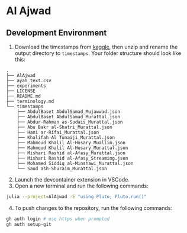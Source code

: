 # Al Ajwad

## Development Environment
1. Download the timestamps from [kaggle](https://www.kaggle.com/datasets/abdoeid/quran-com-signals-segment-level), then unzip and rename the output directory to `timestamps`. Your folder structure should look like this:
```
.
├── AlAjwad
├── ayah_text.csv
├── experiments
├── LICENSE
├── README.md
├── terminology.md
└── timestamps
    ├── AbdulBaset AbdulSamad_Mujawwad.json
    ├── AbdulBaset AbdulSamad_Murattal.json
    ├── Abdur-Rahman as-Sudais_Murattal.json
    ├── Abu Bakr al-Shatri_Murattal.json
    ├── Hani ar-Rifai_Murattal.json
    ├── Khalifah Al Tunaiji_Murattal.json
    ├── Mahmoud Khalil Al-Husary_Muallim.json
    ├── Mahmoud Khalil Al-Husary_Murattal.json
    ├── Mishari Rashid al-Afasy_Murattal.json
    ├── Mishari Rashid al-Afasy_Streaming.json
    ├── Mohamed Siddiq al-Minshawi_Murattal.json
    └── Saud ash-Shuraim_Murattal.json
```

2. Launch the devcontainer extension in VSCode.
3. Open a new terminal and run the following commands:
```bash
julia --project=AlAjwad -E "using Pluto; Pluto.run()"
```
4. To push changes to the repository, run the following commands:
```bash
gh auth login # use https when prompted
gh auth setup-git
```
